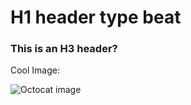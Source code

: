 # H1 header type beat

### This is an H3 header?


Cool Image:

![Octocat image](https://octodex.github.com/images/yaktocat.png)
